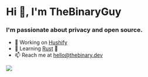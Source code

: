 # Hi 👋, I'm TheBinaryGuy

### I'm passionate about privacy and open source.

- 🔭 Working on [Hushify](https://hushify.io)
- 🌱 Learning [Rust](https://www.rust-lang.org/) 🦀
- 📫 Reach me at hello@thebinary.dev

<picture>
<source
  srcset="https://readme-stats.thebinary.dev/api?username=TheBinaryGuy&count_private=true&show_icons=true&theme=tokyonight"
  media="(prefers-color-scheme: dark)"
/>
<source
  srcset="https://readme-stats.thebinary.dev/api?username=TheBinaryGuy&count_private=true&show_icons=true&theme=default"
  media="(prefers-color-scheme: light), (prefers-color-scheme: no-preference)"
/>
<img src="https://readme-stats.thebinary.dev/api?username=TheBinaryGuy&count_private=true&show_icons=true&theme=tokyonight" />
</picture>
